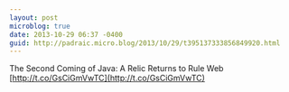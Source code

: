 ```yaml
---
layout: post
microblog: true
date: 2013-10-29 06:37 -0400
guid: http://padraic.micro.blog/2013/10/29/t395137333856849920.html
---
```

The Second Coming of Java: A Relic Returns to Rule Web [http://t.co/GsCiGmVwTC](http://t.co/GsCiGmVwTC)
